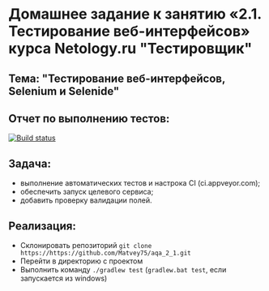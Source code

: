 # Домашнее задание к занятию «2.1. Тестирование веб-интерфейсов» курса Netology.ru "Тестировщик"
## Тема: "Тестирование веб-интерфейсов, Selenium и Selenide"

## Отчет по выполнению тестов:
[![Build status](https://ci.appveyor.com/api/projects/status/hl7mjv43bd6gychx?svg=true)](https://ci.appveyor.com/project/Matvey75/aqa-2-1)

## Задача:
* выполнение автоматических тестов и настрока CI (ci.appveyor.com);
* обеспечить запуск целевого сервиса;
* добавить проверку валидации полей.

## Реализация:
* Склонировать репозиторий `git clone https://https://github.com/Matvey75/aqa_2_1.git`
* Перейти в директорию с проектом
* Выполнить команду `./gradlew test` (`gradlew.bat test`, если запускается из windows)
